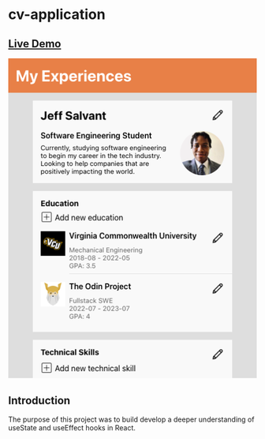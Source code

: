 # cv-application

## [Live Demo](https://salvantjeff.github.io/cv-application/)

![CV-Application](cv-project/public/cv-app-screenshot2.png)

## Introduction
The purpose of this project was to build develop a deeper 
understanding of useState and useEffect hooks in React.
